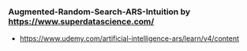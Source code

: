 ### Augmented-Random-Search-ARS-Intuition by https://www.superdatascience.com/
* https://www.udemy.com/artificial-intelligence-ars/learn/v4/content



